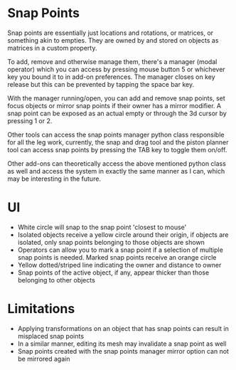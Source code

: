 # Snap Points  
  
Snap points are essentially just locations and rotations, or matrices, or something akin to empties. They are owned by and stored on objects as matrices in a custom property.  
  
To add, remove and otherwise manage them, there's a manager (modal operator) which you can access by pressing mouse button 5 or whichever key you bound it to in add-on preferences. The manager closes on key release but this can be prevented by tapping the space bar key.  
  
With the manager running/open, you can add and remove snap points, set focus objects or mirror snap points if their owner has a mirror modifier. A snap point can be exposed as an actual empty or through the 3d cursor by pressing 1 or 2.  
  
Other tools can access the snap points manager python class responsible for all the leg work, currently, the snap and drag tool and the piston planner tool can access snap points by pressing the TAB key to toggle them on/off.  
  
Other add-ons can theoretically access the above mentioned python class as well and access the system in exactly the same manner as I can, which may be interesting in the future.  
  

# UI  
  
* White circle will snap to the snap point 'closest to mouse'  
* Isolated objects receive a yellow circle around their origin, if objects are isolated, only snap points belonging to those objects are shown  
* Operators can allow you to mark a snap point if a selection of multiple snap points is needed. Marked snap points receive an orange circle  
* Yellow dotted/striped line indicating the owner and distance to owner  
* Snap points of the active object, if any, appear thicker than those belonging to other objects  
    
# Limitations  
  
* Applying transformations on an object that has snap points can result in misplaced snap points  
* In a similar manner, editing its mesh may invalidate a snap point as well  
* Snap points created with the snap points manager mirror option can not be mirrored again  